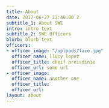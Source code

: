 ```yaml
---
title: About
date: 2017-06-27 22:40:00 Z
subtitle_1: About SWE
intro: intro text
subtitle_2: SWE Officers
blurb: blurb text
officers:
- officer_image: "/uploads/face.jpg"
  officer_name: llucy lopez
  officer_title: cheif preisdinie
  officer_url: some url
- officer_image: 
  officer_name: another one
  officer_title: 
  officer_url: 
layout: about
---
```


